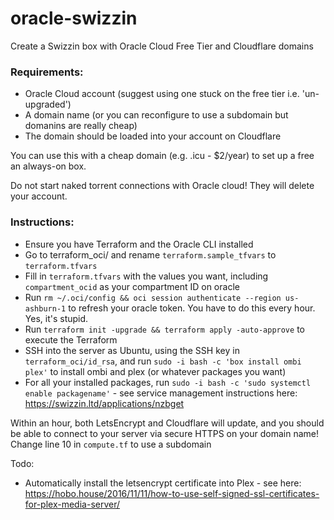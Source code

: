 # oracle-swizzin
Create a Swizzin box with Oracle Cloud Free Tier and Cloudflare domains

### Requirements:

* Oracle Cloud account (suggest using one stuck on the free tier i.e. 'un-upgraded')
* A domain name (or you can reconfigure to use a subdomain but domanins are really cheap)
* The domain should be loaded into your account on Cloudflare

You can use this with a cheap domain (e.g. .icu - $2/year) to set up a free an always-on box.

Do not start naked torrent connections with Oracle cloud! They will delete your account.

### Instructions:

* Ensure you have Terraform and the Oracle CLI installed
* Go to terraform_oci/ and rename `terraform.sample_tfvars` to `terraform.tfvars`
* Fill in `terraform.tfvars` with the values you want, including `compartment_ocid` as your compartment ID on oracle
* Run `rm ~/.oci/config && oci session authenticate --region us-ashburn-1` to refresh your oracle token. You have to do this every hour. Yes, it's stupid.
* Run `terraform init -upgrade && terraform apply -auto-approve` to execute the Terraform
* SSH into the server as Ubuntu, using the SSH key in `terraform_oci/id_rsa`, and run `sudo -i bash -c 'box install ombi plex'` to install ombi and plex (or whatever packages you want)
* For all your installed packages, run `sudo -i bash -c 'sudo systemctl enable packagename'` - see service management instructions here: https://swizzin.ltd/applications/nzbget

Within an hour, both LetsEncrypt and Cloudflare will update, and you should be able to connect to your server via secure HTTPS on your domain name! 
Change line 10 in `compute.tf` to use a subdomain 


Todo: 
* Automatically install the letsencrypt certificate into Plex - see here: https://hobo.house/2016/11/11/how-to-use-self-signed-ssl-certificates-for-plex-media-server/
